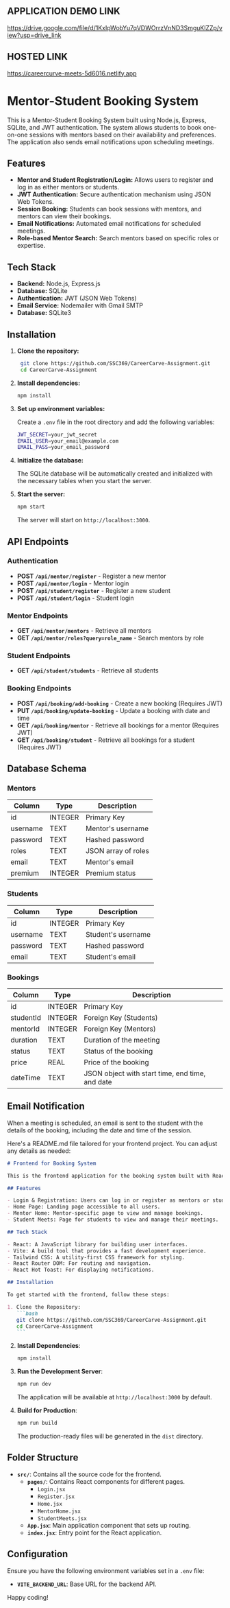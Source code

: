 ## APPLICATION DEMO LINK

https://drive.google.com/file/d/1KxIpWobYu7qVDWOrrzVnND3SmguKlZZp/view?usp=drive_link

## HOSTED LINK

https://careercurve-meets-5d6016.netlify.app

# Mentor-Student Booking System

This is a Mentor-Student Booking System built using Node.js, Express, SQLite, and JWT authentication. The system allows students to book one-on-one sessions with mentors based on their availability and preferences. The application also sends email notifications upon scheduling meetings.

## Features

- **Mentor and Student Registration/Login:** Allows users to register and log in as either mentors or students.
- **JWT Authentication:** Secure authentication mechanism using JSON Web Tokens.
- **Session Booking:** Students can book sessions with mentors, and mentors can view their bookings.
- **Email Notifications:** Automated email notifications for scheduled meetings.
- **Role-based Mentor Search:** Search mentors based on specific roles or expertise.

## Tech Stack

- **Backend:** Node.js, Express.js
- **Database:** SQLite
- **Authentication:** JWT (JSON Web Tokens)
- **Email Service:** Nodemailer with Gmail SMTP
- **Database:** SQLite3

## Installation

1. **Clone the repository:**

   ```bash
    git clone https://github.com/SSC369/CareerCarve-Assignment.git
    cd CareerCarve-Assignment
   ```

2. **Install dependencies:**

   ```bash
   npm install
   ```

3. **Set up environment variables:**

   Create a `.env` file in the root directory and add the following variables:

   ```bash
   JWT_SECRET=your_jwt_secret
   EMAIL_USER=your_email@example.com
   EMAIL_PASS=your_email_password
   ```

4. **Initialize the database:**

   The SQLite database will be automatically created and initialized with the necessary tables when you start the server.

5. **Start the server:**

   ```bash
   npm start
   ```

   The server will start on `http://localhost:3000`.

## API Endpoints

### Authentication

- **POST `/api/mentor/register`** - Register a new mentor
- **POST `/api/mentor/login`** - Mentor login
- **POST `/api/student/register`** - Register a new student
- **POST `/api/student/login`** - Student login

### Mentor Endpoints

- **GET `/api/mentor/mentors`** - Retrieve all mentors
- **GET `/api/mentor/roles?query=role_name`** - Search mentors by role

### Student Endpoints

- **GET `/api/student/students`** - Retrieve all students

### Booking Endpoints

- **POST `/api/booking/add-booking`** - Create a new booking (Requires JWT)
- **PUT `/api/booking/update-booking`** - Update a booking with date and time
- **GET `/api/booking/mentor`** - Retrieve all bookings for a mentor (Requires JWT)
- **GET `/api/booking/student`** - Retrieve all bookings for a student (Requires JWT)

## Database Schema

### Mentors

| Column   | Type    | Description         |
| -------- | ------- | ------------------- |
| id       | INTEGER | Primary Key         |
| username | TEXT    | Mentor's username   |
| password | TEXT    | Hashed password     |
| roles    | TEXT    | JSON array of roles |
| email    | TEXT    | Mentor's email      |
| premium  | INTEGER | Premium status      |

### Students

| Column   | Type    | Description        |
| -------- | ------- | ------------------ |
| id       | INTEGER | Primary Key        |
| username | TEXT    | Student's username |
| password | TEXT    | Hashed password    |
| email    | TEXT    | Student's email    |

### Bookings

| Column    | Type    | Description                                     |
| --------- | ------- | ----------------------------------------------- |
| id        | INTEGER | Primary Key                                     |
| studentId | INTEGER | Foreign Key (Students)                          |
| mentorId  | INTEGER | Foreign Key (Mentors)                           |
| duration  | TEXT    | Duration of the meeting                         |
| status    | TEXT    | Status of the booking                           |
| price     | REAL    | Price of the booking                            |
| dateTime  | TEXT    | JSON object with start time, end time, and date |

## Email Notification

When a meeting is scheduled, an email is sent to the student with the details of the booking, including the date and time of the session.

Here's a README.md file tailored for your frontend project. You can adjust any details as needed:

````markdown
# Frontend for Booking System

This is the frontend application for the booking system built with React and Vite. The application allows users to log in, register, view their home page, and access mentor and student-specific pages.

## Features

- Login & Registration: Users can log in or register as mentors or students.
- Home Page: Landing page accessible to all users.
- Mentor Home: Mentor-specific page to view and manage bookings.
- Student Meets: Page for students to view and manage their meetings.

## Tech Stack

- React: A JavaScript library for building user interfaces.
- Vite: A build tool that provides a fast development experience.
- Tailwind CSS: A utility-first CSS framework for styling.
- React Router DOM: For routing and navigation.
- React Hot Toast: For displaying notifications.

## Installation

To get started with the frontend, follow these steps:

1. Clone the Repository:
   ```bash
   git clone https://github.com/SSC369/CareerCarve-Assignment.git
   cd CareerCarve-Assignment
   ```
````

2. **Install Dependencies**:

   ```bash
   npm install
   ```

3. **Run the Development Server**:

   ```bash
   npm run dev
   ```

   The application will be available at `http://localhost:3000` by default.

4. **Build for Production**:

   ```bash
   npm run build
   ```

   The production-ready files will be generated in the `dist` directory.

## Folder Structure

- **`src/`**: Contains all the source code for the frontend.
  - **`pages/`**: Contains React components for different pages.
    - `Login.jsx`
    - `Register.jsx`
    - `Home.jsx`
    - `MentorHome.jsx`
    - `StudentMeets.jsx`
  - **`App.jsx`**: Main application component that sets up routing.
  - **`index.jsx`**: Entry point for the React application.

## Configuration

Ensure you have the following environment variables set in a `.env` file:

- **`VITE_BACKEND_URL`**: Base URL for the backend API.

Happy coding!
